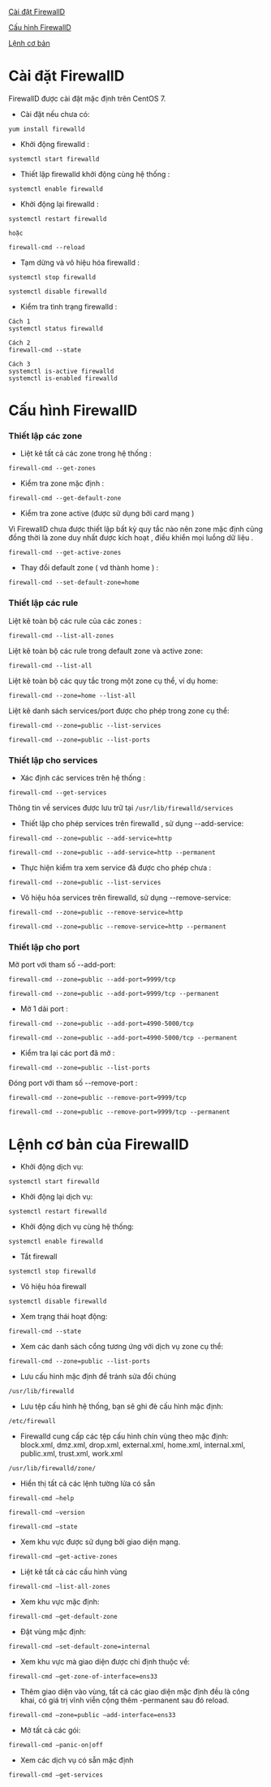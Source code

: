 [Cài đặt FirewallD](#caidat)

[Cấu hình FirewallD](#cauhinh)

[Lệnh cơ bản](#lenh)

<a name="caidat"></a>
# Cài đặt FirewallD

FirewallD được cài đặt mặc định trên CentOS 7. 

- Cài đặt nếu chưa có:

```
yum install firewalld
```

- Khởi động firewalld :

```
systemctl start firewalld
```

- Thiết lập firewalld khởi động cùng hệ thống :

```
systemctl enable firewalld
```

- Khởi động lại firewalld :

```
systemctl restart firewalld

hoặc 

firewall-cmd --reload
```

- Tạm dừng và vô hiệu hóa firewalld :

```
systemctl stop firewalld

systemctl disable firewalld
```

- Kiểm tra tình trạng firewalld :

```
Cách 1 
systemctl status firewalld

Cách 2
firewall-cmd --state

Cách 3 
systemctl is-active firewalld
systemctl is-enabled firewalld
```

<a name="cauhinh"></a>
# Cấu hình FirewallD

### Thiết lập các zone

- Liệt kê tất cả các zone trong hệ thống :

```
firewall-cmd --get-zones
```

- Kiểm tra zone mặc định :

```
firewall-cmd --get-default-zone
```

- Kiểm tra zone active (được sử dụng bởi card mạng )

Vì FirewallD chưa được thiết lập bất kỳ quy tắc nào nên zone mặc định cũng đồng thời là zone duy nhất được kích hoạt , điều khiển mọi luồng dữ liệu .

```
firewall-cmd --get-active-zones
```

- Thay đổi default zone ( vd thành home ) :

```
firewall-cmd --set-default-zone=home
```

### Thiết lập các rule

Liệt kê toàn bộ các rule của các zones :

```
firewall-cmd --list-all-zones
```

Liệt kê toàn bộ các rule trong default zone và active zone:

```
firewall-cmd --list-all
```

Liệt kê toàn bộ các quy tắc trong một zone cụ thể, ví dụ home:

```
firewall-cmd --zone=home --list-all
```

Liệt kê danh sách services/port được cho phép trong zone cụ thể:

```
firewall-cmd --zone=public --list-services

firewall-cmd --zone=public --list-ports
```

### Thiết lập cho services

- Xác định các services trên hệ thống :

```
firewall-cmd --get-services
```

Thông tin về services được lưu trữ tại `/usr/lib/firewalld/services`

- Thiết lập cho phép services trên firewalld , sử dụng --add-service:

```
firewall-cmd --zone=public --add-service=http

firewall-cmd --zone=public --add-service=http --permanent
```

- Thực hiện kiểm tra xem service đã được cho phép chưa :

```
firewall-cmd --zone=public --list-services
```

- Vô hiệu hóa services trên firewalld, sử dụng --remove-service:

```
firewall-cmd --zone=public --remove-service=http

firewall-cmd --zone=public --remove-service=http --permanent
```

### Thiết lập cho port

Mở port với tham số --add-port:

```
firewall-cmd --zone=public --add-port=9999/tcp

firewall-cmd --zone=public --add-port=9999/tcp --permanent
```

- Mở 1 dải port :

```
firewall-cmd --zone=public --add-port=4990-5000/tcp

firewall-cmd --zone=public --add-port=4990-5000/tcp --permanent
```

- Kiểm tra lại các port đã mở :

```
firewall-cmd --zone=public --list-ports
```

Đóng port với tham số --remove-port :

```
firewall-cmd --zone=public --remove-port=9999/tcp

firewall-cmd --zone=public --remove-port=9999/tcp --permanent
```

<a name="lenh"></a>
# Lệnh cơ bản của FirewallD

- Khởi động dịch vụ:

```
systemctl start firewalld         
```

- Khởi động lại dịch vụ:

```
systemctl restart firewalld  
```

- Khởi động dịch vụ cùng hệ thống:

```
systemctl enable firewalld 
```

- Tắt firewall

```
systemctl stop firewalld  
```

- Vô hiệu hóa firewall

```
systemctl disable firewalld   
```

- Xem trạng thái hoạt động:

```
firewall-cmd --state  
```

- Xem các danh sách cổng tương ứng với dịch vụ zone cụ thể:

```
firewall-cmd --zone=public --list-ports 
```

- Lưu cấu hình mặc định để tránh sửa đổi chúng

```
/usr/lib/firewalld
```

- Lưu tệp cấu hình hệ thống, bạn sẽ ghi đè cấu hình mặc định:

```
/etc/firewall
```

- Firewalld cung cấp các tệp cấu hình chín vùng theo mặc định: block.xml, dmz.xml, drop.xml, external.xml, home.xml, internal.xml, public.xml, trust.xml, work.xml

```
/usr/lib/firewalld/zone/ 
```

- Hiển thị tất cả các lệnh tường lửa có sẵn

```
firewall-cmd –help 

firewall-cmd –version

firewall-cmd –state
```

- Xem khu vực được sử dụng bởi giao diện mạng.

```
firewall-cmd –get-active-zones 
```

- Liệt kê tất cả các cấu hình vùng

```
firewall-cmd –list-all-zones 
```

- Xem khu vực mặc định:

```
firewall-cmd –get-default-zone
```

- Đặt vùng mặc định:

```
firewall-cmd –set-default-zone=internal
```

- Xem khu vực mà giao diện được chỉ định thuộc về:

```
firewall-cmd –get-zone-of-interface=ens33
```

- Thêm giao diện vào vùng, tất cả các giao diện mặc định đều là công khai, có giá trị vĩnh viễn cộng thêm -permanent sau đó reload. 

```
firewall-cmd –zone=public –add-interface=ens33
```

- Mở tất cả các gói:

```
firewall-cmd –panic-on|off 
```

- Xem các dịch vụ có sẵn mặc định

```
firewall-cmd –get-services
```
